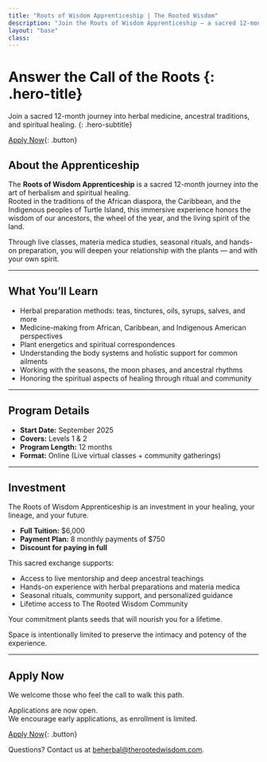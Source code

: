 ```yaml
---
title: "Roots of Wisdom Apprenticeship | The Rooted Wisdom"
description: "Join the Roots of Wisdom Apprenticeship — a sacred 12-month journey into herbalism, ancestral traditions, and spiritual healing. Applications now open." 
layout: "base"
class: 
---
```

<div class="hero">

# Answer the Call of the Roots {: .hero-title}

Join a sacred 12-month journey into herbal medicine, ancestral traditions, and spiritual healing. {: .hero-subtitle}

[Apply Now](/apprenticeship/apply/){: .button}

</div>

<div class="container">

## About the Apprenticeship

The **Roots of Wisdom Apprenticeship** is a sacred 12-month journey into the art of herbalism and spiritual healing.  
Rooted in the traditions of the African diaspora, the Caribbean, and the Indigenous peoples of Turtle Island, this immersive experience honors the wisdom of our ancestors, the wheel of the year, and the living spirit of the land.

Through live classes, materia medica studies, seasonal rituals, and hands-on preparation, you will deepen your relationship with the plants — and with your own spirit.

---

## What You’ll Learn

- Herbal preparation methods: teas, tinctures, oils, syrups, salves, and more
- Medicine-making from African, Caribbean, and Indigenous American perspectives
- Plant energetics and spiritual correspondences
- Understanding the body systems and holistic support for common ailments
- Working with the seasons, the moon phases, and ancestral rhythms
- Honoring the spiritual aspects of healing through ritual and community

---

## Program Details

- **Start Date:** September 2025
- **Covers:** Levels 1 & 2
- **Program Length:** 12 months
- **Format:** Online (Live virtual classes + community gatherings)

---

## Investment

The Roots of Wisdom Apprenticeship is an investment in your healing, your lineage, and your future.

- **Full Tuition:** $6,000  
- **Payment Plan:** 8 monthly payments of $750
- **Discount for paying in full**

This sacred exchange supports:
- Access to live mentorship and deep ancestral teachings
- Hands-on experience with herbal preparations and materia medica
- Seasonal rituals, community support, and personalized guidance
- Lifetime access to The Rooted Wisdom Community

Your commitment plants seeds that will nourish you for a lifetime.

Space is intentionally limited to preserve the intimacy and potency of the experience.

---

## Apply Now

We welcome those who feel the call to walk this path.

Applications are now open.  
We encourage early applications, as enrollment is limited.

[Apply Now](./apprenticeship/apply/){: .button}

Questions? Contact us at [beherbal@therootedwisdom.com](mailto:beherbal@therootedwisdom.com).

</div>
